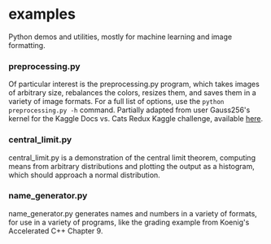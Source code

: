 # examples
Python demos and utilities, mostly for machine learning and image formatting. 

### preprocessing.py

Of particular interest is the preprocessing.py program, which takes images of arbitrary size, rebalances the colors, 
resizes them, and saves them in a variety of image formats. For a full list of options, use the `python preprocessing.py -h` 
command. Partially adapted from user Gauss256's kernel for the Kaggle Docs vs. Cats Redux Kaggle challenge, available 
[here](https://www.kaggle.com/gauss256/preprocess-images).

### central_limit.py

central_limit.py is a demonstration of the central limit theorem, computing means from arbitrary distributions and plotting
the output as a histogram, which should approach a normal distribution.

### name_generator.py

name_generator.py generates names and numbers in a variety of formats, for use in a variety of programs, like the grading
example from Koenig's Accelerated C++ Chapter 9.
